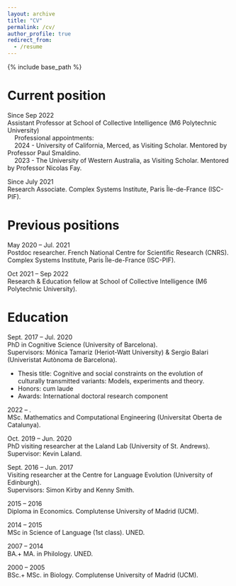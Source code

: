 ```yaml
---
layout: archive
title: "CV"
permalink: /cv/
author_profile: true
redirect_from:
  - /resume
---
```


{% include base_path %}

Current position
======

Since Sep 2022  \
Assistant Professor at School of Collective Intelligence (M6 Polytechnic University)  
&nbsp; &nbsp; Professional appointments:  
&nbsp; &nbsp; 2024 - University of California, Merced, as Visiting Scholar. Mentored by Professor Paul Smaldino.  
&nbsp; &nbsp; 2023 - The University of Western Australia, as Visiting Scholar. Mentored by Professor Nicolas Fay.

Since July 2021	 \
Research Associate. Complex Systems Institute, Paris Île-de-France (ISC-PIF).

Previous positions
======

May 2020 – Jul. 2021	\
Postdoc researcher. French National Centre for Scientific Research (CNRS). Complex Systems Institute, Paris Île-de-France (ISC-PIF).

Oct 2021 – Sep 2022 \
Research & Education fellow at School of Collective Intelligence (M6 Polytechnic University).

Education
======

Sept. 2017 – Jul. 2020	\
PhD in Cognitive Science (University of Barcelona). \
Supervisors: Mónica Tamariz (Heriot-Watt University) & Sergio Balari (Univeristat Autònoma de Barcelona).  
* Thesis title: Cognitive and social constraints on the evolution of culturally transmitted variants: Models, experiments and theory.
* Honors: cum laude  
* Awards: International doctoral research component

2022 – .	\
MSc. Mathematics and Computational Engineering (Universitat Oberta
de Catalunya).

Oct. 2019 – Jun. 2020		\
PhD visiting researcher at the Laland Lab (University of St. Andrews). \
Supervisor: Kevin Laland.

Sept. 2016 – Jun. 2017	\
Visiting researcher at the Centre for Language Evolution (University of Edinburgh). \
Supervisors: Simon Kirby and Kenny Smith.

2015 – 2016		\
Diploma in Economics. Complutense University of Madrid (UCM).

2014 – 2015	\
MSc in Science of Language (1st class). UNED.

2007 – 2014	\
BA.+ MA. in Philology. UNED.

2000 – 2005		\
BSc.+ MSc. in Biology. Complutense University of Madrid (UCM).
